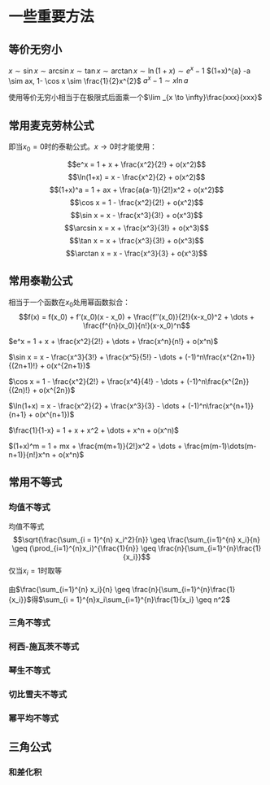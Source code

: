 # 一些重要方法

## 等价无穷小

$x \sim \sin x \sim \arcsin x \sim \tan x \sim \arctan x \sim \ln{(1+x)} \sim e^{x} - 1$
$(1+x)^{a} -a \sim ax, 1- \cos x \sim \frac{1}{2}x^{2}$
$a^{x} -1 \sim x\ln{a}$

使用等价无穷小相当于在极限式后面乘一个$\lim _{x \to \infty}\frac{xxx}{xxx}$

## 常用麦克劳林公式

即当$x_0 = 0$时的泰勒公式。$x \to 0$时才能使用：

$$e^x = 1 + x + \frac{x^2}{2!} + o(x^2)$$
$$\ln(1+x) = x - \frac{x^2}{2} + o(x^2)$$
$$(1+x)^a = 1 + ax + \frac{a(a-1)}{2!}x^2 + o(x^2)$$
$$\cos x = 1 - \frac{x^2}{2!} + o(x^2)$$
$$\sin x = x - \frac{x^3}{3!} + o(x^3)$$
$$\arcsin x = x + \frac{x^3}{3!} + o(x^3)$$
$$\tan x = x + \frac{x^3}{3!} + o(x^3)$$
$$\arctan x = x - \frac{x^3}{3} + o(x^3)$$

## 常用泰勒公式

相当于一个函数在$x_0$处用幂函数拟合：
$$f(x) = f(x_0) + f’(x_0)(x - x_0) + \frac{f’’(x_0)}{2!}(x-x_0)^2 + \dots + \frac{f^{n}(x_0)}{n!}(x-x_0)^n$$

$e^x = 1 + x + \frac{x^2}{2!} + \dots + \frac{x^n}{n!} + o(x^n)$

$\sin x = x - \frac{x^3}{3!} + \frac{x^5}{5!} - \dots + (-1)^n\frac{x^{2n+1}}{(2n+1)!} + o(x^{2n+1})$

$\cos x = 1 - \frac{x^2}{2!} + \frac{x^4}{4!} - \dots + (-1)^n\frac{x^{2n}}{(2n)!} + o(x^{2n})$

$\ln(1+x) = x - \frac{x^2}{2} + \frac{x^3}{3} - \dots + (-1)^n\frac{x^{n+1}}{n+1} + o(x^{n+1})$

$\frac{1}{1-x} = 1 + x + x^2 + \dots + x^n + o(x^n)$

$(1+x)^m = 1 + mx + \frac{m(m+1)}{2!}x^2 + \dots + \frac{m(m-1)\dots(m-n+1)}{n!}x^n + o(x^n)$

## 常用不等式

### 均值不等式

均值不等式
$$\sqrt{\frac{\sum_{i = 1}^{n} x_i^2}{n}} \geq \frac{\sum_{i=1}^{n} x_i}{n} \geq (\prod_{i=1}^{n}x_i)^{\frac{1}{n}} \geq \frac{n}{\sum_{i=1}^{n}\frac{1}{x_i}}$$
仅当$x_i = 1$时取等

由$\frac{\sum_{i=1}^{n} x_i}{n} \geq \frac{n}{\sum_{i=1}^{n}\frac{1}{x_i}}$得$\sum_{i = 1}^{n}x_i\sum_{i=1}^{n}\frac{1}{x_i} \geq n^2$

### 三角不等式

### 柯西-施瓦茨不等式

### 琴生不等式

### 切比雪夫不等式

### 幂平均不等式

## 三角公式

### 和差化积
